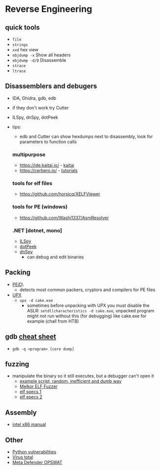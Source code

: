 # Reverse Engineering

## quick tools

- `file`
- `strings`
- `xxd` hex view
- `objdump -x` Show all headers
- `objdump -d/D` Disassemble
- `strace`
- `ltrace`

## Disassemblers and debugers

- IDA, Ghidra, gdb, edb
- if they don't work try Cutter
- ILSpy, dnSpy, dotPeek

- tips:

  - edb and Cutter can show hexdumps next to disassembly, look for parameters to function calls

  ### multipurpose

  - https://ide.kaitai.io/ - [kaitai](http://kaitai.io/)
  - https://cerbero.io/ - [tutorials](https://cerbero.io/resources/)

  ### tools for elf files

  - https://github.com/horsicq/XELFViewer

  ### tools for PE (windows)

  - https://github.com/Washi1337/AsmResolver

  ### .NET [dotnet, mono]

  - [ILSpy](https://github.com/icsharpcode/ILSpy)
  - [dotPeek](https://www.jetbrains.com/decompiler/)
  - [dnSpy](https://github.com/dnSpy/dnSpy)
    - can debug and edit binaries

## Packing

- [PEiD](https://www.aldeid.com/wiki/PEiD)\
  - detects most common packers, cryptors and compilers for PE files
- [UPX](https://github.com/upx/upx)
  - `upx -d cake.exe`
    - sometimes before unpacking with UPX you must disable the ASLR: `setdllcharacteristics -d cake.exe`, unpacked program might not run without this (for debugging) like cake.exe for example (chall from HTB)

## gdb [cheat sheet](./gdb.md)

- `gdb -q <program> [core dump]`

## fuzzing

- manipulate the binary so it still executes, but a debugger can't open it
  - [example script, random, inefficient and dumb way](/other/python/scripts/reverse-engineering/elf-fuzzer.py)
  - [Melkor ELF Fuzzer](https://github.com/IOActive/Melkor_ELF_Fuzzer)
  - [elf specs 1](https://refspecs.linuxfoundation.org/elf/elf.pdf)
  - [elf specs 2](https://www.cs.cmu.edu/afs/cs/academic/class/15213-f00/docs/elf.pdf)

## Assembly

- [intel x86 manual](https://ost2images.s3.amazonaws.com/Arch2001/CourseMaterials/325462-sdm-vol-1-2abcd-3abcd.pdf)

## Other

- [Python vulnerabilities](./python.md)
- [Virus total](https://www.virustotal.com/gui/home/upload)
- [Meta Defender OPSWAT](https://metadefender.opswat.com/)

